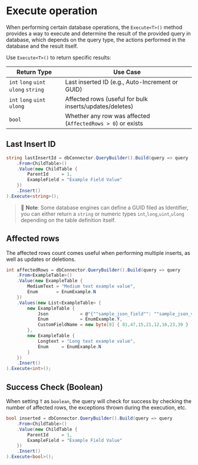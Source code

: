 ﻿---
outline: deep
---

# Execute operation

When performing certain database operations, the `Execute<T>()` method provides a way to execute and determine the result of the provided query in database, which depends on the query type, the actions performed in the database and the result itself.

Use `Execute<T>()` to return specific results:

| Return Type                          | Use Case                                                    |
|--------------------------------------|-------------------------------------------------------------|
| `int` `long` `uint` `ulong` `string` | Last inserted ID (e.g., Auto-Increment or GUID)             |
| `int` `long` `uint` `ulong`          | Affected rows (useful for bulk inserts/updates/deletes)     |
| `bool`                               | Whether any row was affected (`AffectedRows > 0`) or exists |

## Last Insert ID
```csharp
string lastInsertId = dbConnector.QueryBuilder().Build(query => query
    .From<ChildTable>()
    .Value(new ChildTable {
        ParentId     = 1,
        ExampleField = "Example Field Value"
    })
    .Insert()
).Execute<string>();
```
> 📝 **Note**: Some database engines can define a GUID filed as Identifier, you can either return a `string` or numeric types `int`,`long`,`uint`,`ulong` depending on the table definition itself.

## Affected rows
The affected rows count comes useful when performing multiple inserts, as well as updates or deletions.

```csharp
int affectedRows = dbConnector.QueryBuilder().Build(query => query
    .From<ExampleTable>()
    .Value(new ExampleTable {
        MediumText = "Medium text example value",
        Enum       = EnumExample.N
    })
    .Values(new List<ExampleTable> {
        new ExampleTable {
            Json            = @"{""sample_json_field"": ""sample_json_value""}",
            Enum            = EnumExample.Y,
            CustomFieldName = new byte[8] { 81,47,15,21,12,16,23,39 }
        },
        new ExampleTable {
            Longtext = "Long text example value",
            Enum     = EnumExample.N
        }
    })
    .Insert()
).Execute<int>();
```

## Success Check (Boolean)
When setting `T` as `boolean`, the query will check for success by checking the number of affected rows, the exceptions thrown during the execution, etc.

```csharp
bool inserted = dbConnector.QueryBuilder().Build(query => query
    .From<ChildTable>()
    .Value(new ChildTable {
        ParentId     = 1,
        ExampleField = "Example Field Value"
    })
    .Insert()
).Execute<bool>();
```
